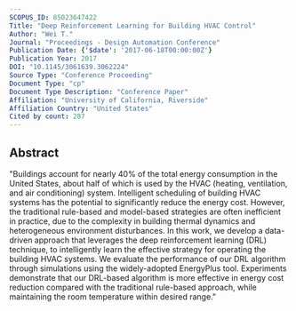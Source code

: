 ```yaml
---
SCOPUS_ID: 85023647422
Title: "Deep Reinforcement Learning for Building HVAC Control"
Author: "Wei T."
Journal: "Proceedings - Design Automation Conference"
Publication Date: {'$date': '2017-06-18T00:00:00Z'}
Publication Year: 2017
DOI: "10.1145/3061639.3062224"
Source Type: "Conference Proceeding"
Document Type: "cp"
Document Type Description: "Conference Paper"
Affiliation: "University of California, Riverside"
Affiliation Country: "United States"
Cited by count: 287
---
```


## Abstract
"Buildings account for nearly 40% of the total energy consumption in the United States, about half of which is used by the HVAC (heating, ventilation, and air conditioning) system. Intelligent scheduling of building HVAC systems has the potential to significantly reduce the energy cost. However, the traditional rule-based and model-based strategies are often inefficient in practice, due to the complexity in building thermal dynamics and heterogeneous environment disturbances. In this work, we develop a data-driven approach that leverages the deep reinforcement learning (DRL) technique, to intelligently learn the effective strategy for operating the building HVAC systems. We evaluate the performance of our DRL algorithm through simulations using the widely-adopted EnergyPlus tool. Experiments demonstrate that our DRL-based algorithm is more effective in energy cost reduction compared with the traditional rule-based approach, while maintaining the room temperature within desired range."
